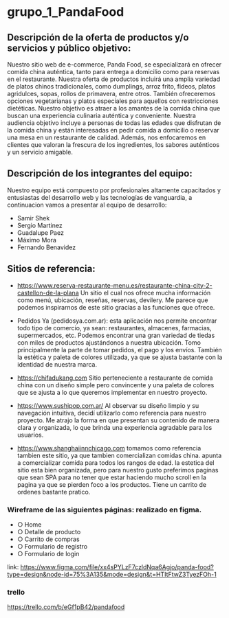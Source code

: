 
# grupo_1_PandaFood

## Descripción de la oferta de productos y/o servicios y público objetivo:
Nuestro sitio web de e-commerce, Panda Food, se especializará en ofrecer comida china auténtica, tanto para entrega a domicilio como para reservas en el restaurante. Nuestra oferta de productos incluirá una amplia variedad de platos chinos tradicionales, como dumplings, arroz frito, fideos, platos agridulces, sopas, rollos de primavera, entre otros. También ofreceremos opciones vegetarianas y platos especiales para aquellos con restricciones dietéticas.
Nuestro objetivo es atraer a los amantes de la comida china que buscan una experiencia culinaria auténtica y conveniente. Nuestra audiencia objetivo incluye a personas de todas las edades que disfrutan de la comida china y están interesadas en pedir comida a domicilio o reservar una mesa en un restaurante de calidad. Además, nos enfocaremos en clientes que valoran la frescura de los ingredientes, los sabores auténticos y un servicio amigable.
## Descripción de los integrantes del equipo:
Nuestro equipo está compuesto por profesionales altamente capacitados y entusiastas del desarrollo web y las tecnologías de vanguardia, a continuacion vamos a presentar al equipo de desarrollo:
-  Samir Shek
-  Sergio Martinez 
-  Guadalupe Paez
-  Máximo Mora
-  Fernando Benavidez
  
## Sitios de referencia:

- https://www.reserva-restaurante-menu.es/restaurante-china-city-2-castellon-de-la-plana
  Un sitio el cual nos ofrece mucha información como menú, ubicación, reseñas, reservas, devilery. Me parece que podemos inspirarnos de este sitio gracias a las funciones que ofrece.

- Pedidos Ya (pedidosya.com.ar): esta aplicación nos permite encontrar todo tipo de comercio, ya sean: restaurantes, almacenes, farmacias, supermercados, etc. Podemos encontrar una gran variedad de tiedas con miles de productos ajustándonos a nuestra ubicación. Tomo principalmente la parte de tomar pedidos, el pago y los envíos. También la estética y paleta de colores utilizada, ya que se ajusta bastante con la identidad de nuestra marca.

- https://chifadukang.com
Sitio perteneciente a restaurante de comida china con un diseño simple pero convincente y una paleta de colores que se ajusta a lo que queremos implementar en nuestro proyecto.

- https://www.sushipop.com.ar/ 
Al observar su diseño limpio y su navegación intuitiva, decidí utilizarlo como referencia para nuestro proyecto. Me atrajo la forma en que presentan su contenido de manera clara y organizada, lo que brinda una experiencia agradable para los usuarios. 
- https://www.shanghaiinnchicago.com
  tomamos como referencia tambien este sitio, ya que tambien comercializan comidas china. apunta a comercializar comida para todos los rangos de edad. la estetica del sitio esta bien organizada, pero para nuestro gusto preferimos paginas que sean SPA para no tener que estar haciendo mucho scroll en la pagina ya que se pierden foco a los productos. Tiene un carrito de ordenes bastante pratico.


### Wireframe de las siguientes páginas: realizado en figma.
- ○ Home
- ○ Detalle de producto
- ○ Carrito de compras
- ○ Formulario de registro
- ○ Formulario de login


link: https://www.figma.com/file/xx4sPYLzF7czldNqa6Agjo/panda-food?type=design&node-id=75%3A135&mode=design&t=HTItFtwZ3TyezFOh-1

### trello
https://trello.com/b/eGf1pB42/pandafood
